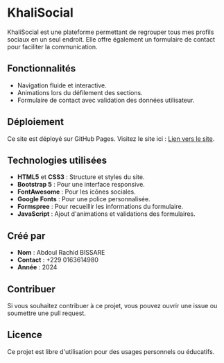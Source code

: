 # KhaliSocial

KhaliSocial est une plateforme permettant de regrouper tous mes profils sociaux en un seul endroit. Elle offre également un formulaire de contact pour faciliter la communication.

## Fonctionnalités
- Navigation fluide et interactive.
- Animations lors du défilement des sections.
- Formulaire de contact avec validation des données utilisateur.

## Déploiement
Ce site est déployé sur GitHub Pages. Visitez le site ici : [Lien vers le site](https://khalil104.github.io/khalisocial/).

## Technologies utilisées
- **HTML5** et **CSS3** : Structure et styles du site.
- **Bootstrap 5** : Pour une interface responsive.
- **FontAwesome** : Pour les icônes sociales.
- **Google Fonts** : Pour une police personnalisée.
- **Formspree** : Pour recueillir les informations du formulaire.
- **JavaScript** : Ajout d'animations et validations des formulaires.

## Créé par
- **Nom** : Abdoul Rachid BISSARE  
- **Contact** : +229 0163614980  
- **Année** : 2024  

## Contribuer
Si vous souhaitez contribuer à ce projet, vous pouvez ouvrir une issue ou soumettre une pull request.

## Licence
Ce projet est libre d'utilisation pour des usages personnels ou éducatifs.
